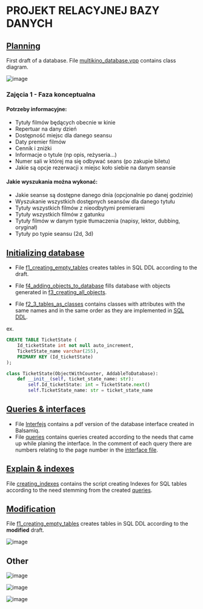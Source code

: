 # PROJEKT RELACYJNEJ BAZY DANYCH

## [Planning](P0_planning)
First draft of a database. File [multikino_database.vpp](P0_planning/multikino_database.vpp) contains class diagram.

![image](https://user-images.githubusercontent.com/61067969/143085033-d5442ea3-0b05-49d4-a622-153d75e92d6c.png)

### Zajęcia 1 - Faza konceptualna
#### Potrzeby informacyjne:
- Tytuły filmów będących obecnie w kinie
- Repertuar na dany dzień
- Dostępność miejsc dla danego seansu
- Daty premier filmów
- Cennik i zniżki
- Informacje o tytule (np opis, reżyseria...)
- Numer sali w której ma się odbywać seans (po zakupie biletu)
- Jakie są opcje rezerwacji x miejsc koło siebie na danym seansie
#### Jakie wyszukania można wykonać:
- Jakie seanse są dostępne danego dnia (opcjonalnie po danej godzinie)
- Wyszukanie wszystkich dostępnych seansów dla danego tytułu
- Tytuły wszystkich filmów z nieodbytymi premierami
- Tytuły wszystkich filmów z gatunku
- Tytuły filmów w danym typie tłumaczenia (napisy, lektor, dubbing, oryginał)
- Tytuły po typie seansu (2d, 3d)

## [Initializing database](P1_initializing_database)
- File [f1_creating_empty_tables](P1_initializing_database/f1_creating_empty_tables.sql) creates tables in SQL DDL 
according to the draft.

- File [f4_adding_objects_to_database](P1_initializing_database/f4_adding_objects_to_database.py) 
fills database with objects generated in [f3_creating_all_objects](P1_initializing_database/f3_creating_all_objects.py).

- File [f2_3_tables_as_classes](P1_initializing_database/f2_3_tables_as_classes.py) contains classes with attributes 
with the same names and in the same order as they are implemented in [SQL DDL](P1_initializing_database/f1_creating_empty_tables.sql).

ex.
```sql
CREATE TABLE TicketState (
    Id_ticketState int not null auto_increment,
    TicketState_name varchar(255),
    PRIMARY KEY (Id_ticketState)
);
```
```python
class TicketState(ObjectWithCounter, AddableToDatabase):
    def __init__(self, ticket_state_name: str):
        self.Id_ticketState: int = TicketState.next()
        self.TicketState_name: str = ticket_state_name
```

## [Queries & interfaces](P2_queries_and_interfaces)
- File [Interfejs](P2_queries_and_interfaces/Interfejs.pdf) contains a pdf version of the database interface created in Balsamiq.
- File [queries](P2_queries_and_interfaces/queries.sql) contains queries created according to the needs that came up 
while planing the interface. In the comment of each query there are numbers relating to the page number 
in the [interface file](P2_queries_and_interfaces/Interfejs.pdf).

## [Explain & indexes](P3_explain_and_indexes)
File [creating_indexes](P3_explain_and_indexes/creating_indexes.sql) contains the script creating Indexes for SQL tables according to the need stemming from the created [queries](P2_queries_and_interfaces/queries.sql).

## [Modification](P4_mod)
File [f1_creating_empty_tables](P4_mod/f1_creating_empty_tables.sql) creates tables in SQL DDL 
according to the **modified** draft.

![image](https://user-images.githubusercontent.com/61067969/145451528-5adbee48-29f4-4a09-9f0a-0ef61ff6313f.png)

## Other

![image](https://user-images.githubusercontent.com/61067969/143007686-e8a512b7-51b7-426e-95ff-36d25ed8ece1.png)

![image](https://user-images.githubusercontent.com/61067969/143007772-7fc56a09-fb53-426e-8cd9-df4e7de95b28.png)

![image](https://user-images.githubusercontent.com/61067969/143007839-677e516a-cbd1-40a3-8398-6ea9b7017a5d.png)
